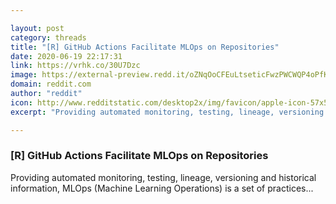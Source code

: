 ```yaml
---

layout: post
category: threads
title: "[R] GitHub Actions Facilitate MLOps on Repositories"
date: 2020-06-19 22:17:31
link: https://vrhk.co/30U7Dzc
image: https://external-preview.redd.it/oZNqOoCFEuLtseticFwzPWCWQP4oPfKTf1C6vUZjwJs.jpg?width=140&height=73&auto=webp&crop=140:73,smart&s=e88c90c642732039becc9efa6cd8e98dd6ceb361
domain: reddit.com
author: "reddit"
icon: http://www.redditstatic.com/desktop2x/img/favicon/apple-icon-57x57.png
excerpt: "Providing automated monitoring, testing, lineage, versioning and historical information, MLOps (Machine Learning Operations) is a set of practices..."

---
```


### [R] GitHub Actions Facilitate MLOps on Repositories

Providing automated monitoring, testing, lineage, versioning and historical information, MLOps (Machine Learning Operations) is a set of practices...